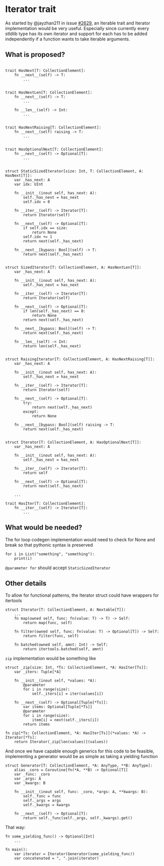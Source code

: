 # Iterator trait

As started by @jayzhan211 in issue [#2629](https://github.com/modularml/mojo/issues/2629),
an Iterable trait and Iterator implementation would be very useful. Especially since
currently every stldlib type has its own iterator and support for each has to be added
independently if a function wants to take iterable arguments.

## What is proposed?

```mojo

trait HasNext[T: CollectionElement]:
    fn __next__(self) -> T:
        ...
    

trait HasNextLen[T: CollectionElement]:
    fn __next__(self) -> T:
        ...
    
    fn __len__(self) -> Int:
        ...


trait HasNextRaising[T: CollectionElement]:
    fn __next__(self) raising -> T:
        ...


trait HasOptionalNext[T: CollectionElement]:
    fn __next__(self) -> Optional[T]:
        ...


struct StaticSizedIterator[size: Int, T: CollectionElement, A: HasNext[T]]:
    var _has_next: A
    var idx: UInt

    fn __init__(inout self, has_next: A):
        self._has_next = has_next
        self.idx = 0

    fn __iter__(self) -> Iterator[T]:
        return Iterator(self)

    fn __next__(self) -> Optional[T]:
        if self.idx == size:
            return None
        self.idx += 1
        return next(self._has_next)

    fn __next__[bypass: Bool](self) -> T:
        return next(self._has_next)


struct SizedIterator[T: CollectionElement, A: HasNextLen[T]]:
    var _has_next: A

    fn __init__(inout self, has_next: A):
        self._has_next = has_next

    fn __iter__(self) -> Iterator[T]:
        return Iterator(self)

    fn __next__(self) -> Optional[T]:
        if len(self._has_next) == 0:
            return None
        return next(self._has_next)

    fn __next__[bypass: Bool](self) -> T:
        return next(self._has_next)

    fn __len__(self) -> Int:
        return len(self._has_next)


struct RaisingIterator[T: CollectionElement, A: HasNextRaising[T]]:
    var _has_next: A

    fn __init__(inout self, has_next: A):
        self._has_next = has_next

    fn __iter__(self) -> Iterator[T]:
        return Iterator(self)

    fn __next__(self) -> Optional[T]:
        try:
            return next(self._has_next)
        except:
            return None

    fn __next__[bypass: Bool](self) raising -> T:
        return next(self._has_next)


struct Iterator[T: CollectionElement, A: HasOptionalNext[T]]:
    var _has_next: A

    fn __init__(inout self, has_next: A):
        self._has_next = has_next

    fn __iter__(self) -> Iterator[T]:
        return self

    fn __next__(self) -> Optional[T]:
        return next(self._has_next)
    
    ...

trait HasIter[T: CollectionElement]:
    fn __iter__(self) -> Iterator[T]:
        ...
```

## What would be needed?

The for loop codegen implementation would need to check for None and break so that
pythonic syntax is preserved
```mojo
for i in List("something", "something"):
    print(i)
```

`@parameter for` should accept `StaticSizedIterator`

## Other details

To allow for functional patterns, the Iterator struct could have wrappers for itertools
```mojo
struct Iterator[T: CollectionElement, A: Nextable[T]]:
    ...
    fn map(owned self, func: fn(value: T) -> T) -> Self:
        return map(func, self)

    fn filter(owned self, func: fn(value: T) -> Optional[T]) -> Self:
        return filter(func, self)
    
    fn batched(owned self, amnt: Int) -> Self:
        return itertools.batched(self, amnt)
```

`zip` implementation would be something like 
```mojo
struct _zip[size: Int, *Ts: CollectionElement, *A: HasIter[Ts]]:
    var _iters: Tuple[*A]

    fn __init__(inout self, *values: *A):
        @parameter
        for i in range(size):
            self._iters[i] = iter(values[i])

    fn __next__(self) -> Optional[Tuple[*Ts]]:
        var items: Optional[Tuple[*Ts]]
        @parameter
        for i in range(size):
            item[i] = next(self._iters[i])
        return items

fn zip[*Ts: CollectionElement, *A: HasIter[Ts]](*values: *A) -> Iterator[*Ts]:
    return Iterator(_zip[len(values)](values))
```

And once we have capable enough generics for this code to be feasible,
implementing a generator would be as simple as taking a yielding function
```mojo
struct Generator[T: CollectionElement, *A: AnyType, **B: AnyType]:
    alias _coro = Coroutine[fn(*A, **B) -> Optional[T]]
    var _func: _coro
    var _args: A
    var _kwargs: B

    fn __init__(inout self, func: _coro, *args: A, **kwargs: B):
        self._func = func
        self._args = args
        self._kwargs = kwargs

    fn __next__(self) -> Optional[T]:
        return self._func(self._args, self._kwargs).get()
```

That way:
```mojo
fn some_yielding_func() -> Optional[Int]
    ...

fn main():
    var iterator = Iterator(Generator(some_yielding_func))
    var concatenated = ", ".join(iterator)
```
